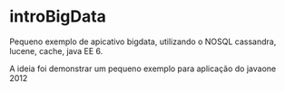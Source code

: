 introBigData
============

Pequeno exemplo de apicativo bigdata, utilizando o NOSQL cassandra, lucene, cache, java EE 6.

A ideia foi demonstrar um pequeno exemplo para aplicação do javaone 2012
